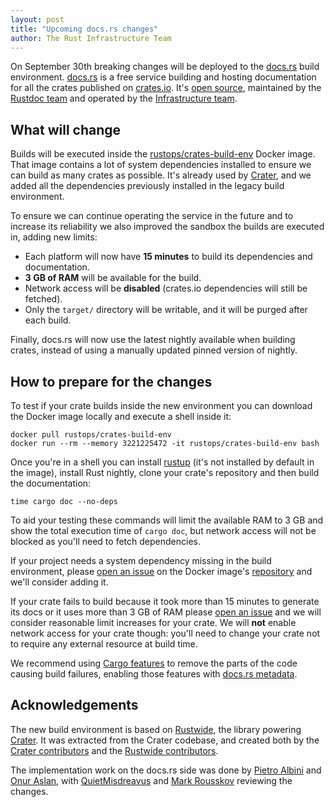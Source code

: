 ```yaml
---
layout: post
title: "Upcoming docs.rs changes"
author: The Rust Infrastructure Team
---
```


On September 30th breaking changes will be deployed to the [docs.rs] build
environment. [docs.rs] is a free service building and hosting documentation for
all the crates published on [crates.io]. It's [open source][docsrs-source],
maintained by the [Rustdoc team][rustdoc-team] and operated by the
[Infrastructure team][infra-team].

## What will change

Builds will be executed inside the [rustops/crates-build-env] Docker image.
That image contains a lot of system dependencies installed to ensure we can
build as many crates as possible. It's already used by [Crater], and we added
all the dependencies previously installed in the legacy build environment.

To ensure we can continue operating the service in the future and to increase
its reliability we also improved the sandbox the builds are executed in, adding
new limits:

* Each platform will now have **15 minutes** to build its dependencies and
  documentation.
* **3 GB of RAM** will be available for the build.
* Network access will be **disabled** (crates.io dependencies will still be
  fetched).
* Only the `target/` directory will be writable, and it will be purged after
  each build.

Finally, docs.rs will now use the latest nightly available when building
crates, instead of using a manually updated pinned version of nightly.

## How to prepare for the changes

To test if your crate builds inside the new environment you can download the
Docker image locally and execute a shell inside it:

```
docker pull rustops/crates-build-env
docker run --rm --memory 3221225472 -it rustops/crates-build-env bash
```

Once you're in a shell you can install [rustup] (it's not installed by default
in the image), install Rust nightly, clone your crate's repository and then
build the documentation:

```
time cargo doc --no-deps
```

To aid your testing these commands will limit the available RAM to 3 GB and
show the total execution time of `cargo doc`, but network access will not be
blocked as you'll need to fetch dependencies.

If your project needs a system dependency missing in the build environment,
please [open an issue][crates-build-env-issue] on the Docker image's
[repository][rustops/crates-build-env] and we'll consider adding it.

If your crate fails to build because it took more than 15 minutes to generate
its docs or it uses more than 3 GB of RAM please [open an issue][docsrs-issue]
and we will consider reasonable limit increases for your crate. We will **not**
enable network access for your crate though: you'll need to change your crate
not to require any external resource at build time.

We recommend using [Cargo features] to remove the parts of the code causing
build failures, enabling those features with [docs.rs metadata].

## Acknowledgements

The new build environment is based on [Rustwide], the library powering
[Crater]. It was extracted from the Crater codebase, and created both by the
[Crater contributors] and the [Rustwide contributors].

The implementation work on the docs.rs side was done by [Pietro Albini][pietro]
and [Onur Aslan][onur], with [QuietMisdreavus][misdreavus] and [Mark
Rousskov][mark] reviewing the changes.

[docs.rs]: https://docs.rs
[crates.io]: https://crates.io
[docsrs-source]: https://github.com/rust-lang/docs.rs
[rustdoc-team]: https://www.rust-lang.org/governance/teams/dev-tools#rustdoc
[infra-team]: https://www.rust-lang.org/governance/teams/operations#infra
[rustops/crates-build-env]: https://hub.docker.com/r/rustops/crates-build-env
[Crater]: https://github.com/rust-lang/crater
[rustup]: https://rustup.rs
[crates-build-env-issue]: https://github.com/rust-lang/crates-build-env/issues
[docsrs-issue]: https://github.com/rust-lang/crates-build-env/issues
[Cargo features]: https://doc.rust-lang.org/cargo/reference/manifest.html#the-features-section
[docs.rs metadata]: https://docs.rs/about
[rustwide]: https://github.com/rust-lang/rustwide
[Crater contributors]: https://github.com/rust-lang/crater/graphs/contributors
[Rustwide contributors]: https://github.com/rust-lang/rustwide/graphs/contributors
[pietro]: https://github.com/pietroalbini
[onur]: https://github.com/onur
[mark]: https://github.com/Mark-Simulacrum
[misdreavus]: https://github.com/QuietMisdreavus
